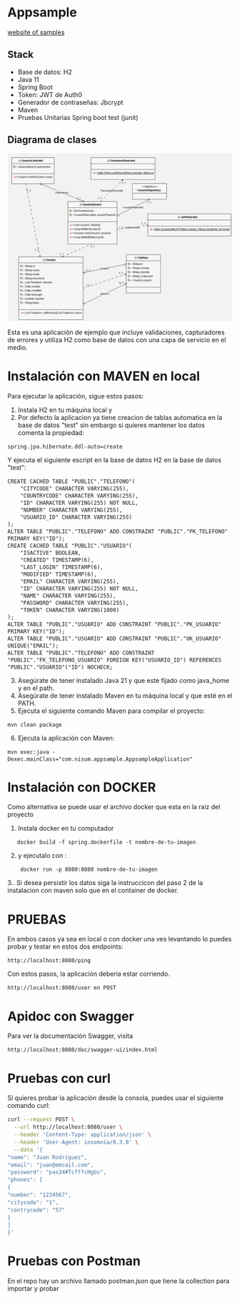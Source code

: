 # Appsample

[website of samples]([http://www.limni.net](https://programmercito.github.io/appsample-nisum/#/))

## Stack
- Base de datos: H2
- Java 11
- Spring Boot
- Token: JWT de Auth0
- Generador de contraseñas: Jbcrypt
- Maven
- Pruebas Unitarias Spring boot test (junit)

## Diagrama de clases
![Diagrama de clases](https://github.com/Programmercito/appsample-nisum/blob/main/diagrama.png?raw=true)

Esta es una aplicación de ejemplo que incluye validaciones, capturadores de errores y utiliza H2 como base de datos con una capa de servicio en el medio.

# Instalación con MAVEN en local

Para ejecutar la aplicación, sigue estos pasos:

1. Instala H2 en tu máquina local y
2. Por defecto la aplicacion ya tiene creacion de tablas automatica en la base de datos "test" sin embargo si quieres mantener los datos comenta la propiedad:
```
spring.jpa.hibernate.ddl-auto=create
```
Y ejecuta el siguiente escript en la base de datos H2 en la base de datos "test": 
```
CREATE CACHED TABLE "PUBLIC"."TELEFONO"(
    "CITYCODE" CHARACTER VARYING(255),
    "COUNTRYCODE" CHARACTER VARYING(255),
    "ID" CHARACTER VARYING(255) NOT NULL,
    "NUMBER" CHARACTER VARYING(255),
    "USUARIO_ID" CHARACTER VARYING(255)
);     
ALTER TABLE "PUBLIC"."TELEFONO" ADD CONSTRAINT "PUBLIC"."PK_TELEFONO" PRIMARY KEY("ID");     
CREATE CACHED TABLE "PUBLIC"."USUARIO"(
    "ISACTIVE" BOOLEAN,
    "CREATED" TIMESTAMP(6),
    "LAST_LOGIN" TIMESTAMP(6),
    "MODIFIED" TIMESTAMP(6),
    "EMAIL" CHARACTER VARYING(255),
    "ID" CHARACTER VARYING(255) NOT NULL,
    "NAME" CHARACTER VARYING(255),
    "PASSWORD" CHARACTER VARYING(255),
    "TOKEN" CHARACTER VARYING(1000)
);               
ALTER TABLE "PUBLIC"."USUARIO" ADD CONSTRAINT "PUBLIC"."PK_USUARIO" PRIMARY KEY("ID");     
ALTER TABLE "PUBLIC"."USUARIO" ADD CONSTRAINT "PUBLIC"."UK_USUARIO" UNIQUE("EMAIL");        
ALTER TABLE "PUBLIC"."TELEFONO" ADD CONSTRAINT "PUBLIC"."FK_TELEFONO_USUARIO" FOREIGN KEY("USUARIO_ID") REFERENCES "PUBLIC"."USUARIO"("ID") NOCHECK;  

```
3. Asegúrate de tener instalado Java 21 y que este fijado como java_home y en el path.
4. Asegúrate de tener instalado Maven en tu máquina local y que esté en el PATH.
5. Ejecuta el siguiente comando Maven para compilar el proyecto:
```
mvn clean package
```
6. Ejecuta la aplicación con Maven:
```
mvn exec:java -Dexec.mainClass="com.nisum.appsample.AppsampleApplication"
```

# Instalación con DOCKER

Como alternativa se puede usar el archivo docker que esta en la raiz del proyecto
1. Instala docker en tu computador

```
   docker build -f spring.dockerfile -t nombre-de-tu-imagen 
```
2. y ejecutalo con :

```
    docker run -p 8080:8080 nombre-de-tu-imagen
```
3.. Si desea persistir los datos siga la instruccicon del paso 2 de la instalacion con maven solo que en el container de docker.
   
# PRUEBAS
En ambos casos ya sea en local o con docker una ves levantando lo puedes probar y testar en estos dos endpoints:
```
http://localhost:8080/ping
```
Con estos pasos, la aplicación debería estar corriendo.
```
http://localhost:8080/user en POST
```
#  Apidoc con Swagger

Para ver la documentación Swagger, visita 
```
http://localhost:8080/doc/swagger-ui/index.html
```
# Pruebas con curl 

Si quieres probar la aplicación desde la consola, puedes usar el siguiente comando curl:

```bash
curl --request POST \
  --url http://localhost:8080/user \
  --header 'Content-Type: application/json' \
  --header 'User-Agent: insomnia/8.3.0' \
  --data '{
"name": "Juan Rodriguez",
"email": "juan@emcail.com",
"password": "pas34#TcfffcHgGs",
"phones": [
{
"number": "1234567",
"citycode": "1",
"contrycode": "57"
}
]
}'
```
# Pruebas con Postman

En el repo hay un archivo llamado postman.json que tiene la collection para importar y probar 
